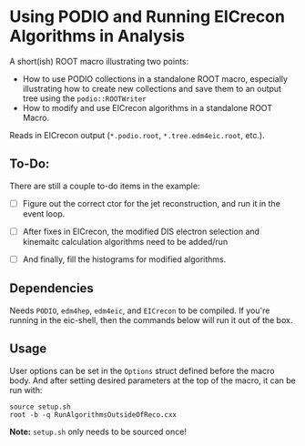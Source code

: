 # Using PODIO and Running EICrecon Algorithms in Analysis

A short(ish) ROOT macro illustrating two points:

  - How to use PODIO collections in a standalone ROOT macro,
    especially illustrating how to create new collections and
    save them to an output tree using the `podio::ROOTWriter`
  - How to modify and use EICrecon algorithms in a 
    standalone ROOT Macro.

Reads in EICrecon output (`*.podio.root`, `*.tree.edm4eic.root`,
 etc.).


## To-Do:

There are still a couple to-do items in the example:
  - [ ] Figure out the correct ctor for the jet reconstruction,
        and run it in the event loop.
  - [ ] After fixes in EICrecon, the modified DIS electron
        selection and kinemaitc calculation algorithms
        need to be added/run
  - [ ] And finally, fill the histograms for modified
        algorithms.


## Dependencies

Needs `PODIO`, `edm4hep`, `edm4eic`, and `EICrecon` to be compiled.
If you're running in the eic-shell, then the commands below will
run it out of the box.


## Usage

User options can be set in the `Options` struct defined before the
macro body. And after setting desired parameters at the top of the
macro, it can be run with:

```
source setup.sh
root -b -q RunAlgorithmsOutsideOfReco.cxx
```

**Note:** `setup.sh` only needs to be sourced once!
